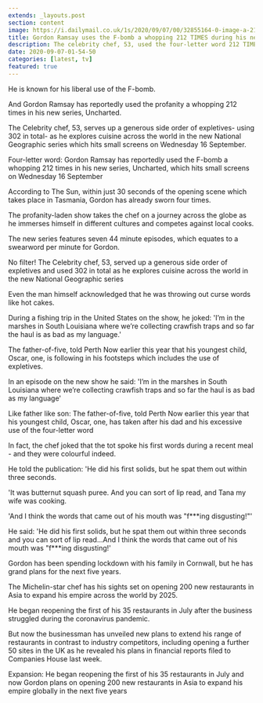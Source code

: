 ```yaml
---
extends: _layouts.post
section: content
image: https://i.dailymail.co.uk/1s/2020/09/07/00/32855164-0-image-a-21_1599435196116.jpg 
title: Gordon Ramsay uses the F-bomb a whopping 212 TIMES during his new TV series Uncharted 
description: The celebrity chef, 53, used the four-letter word 212 TIMES and used 302 expletives altogether in his new National Geographic series Uncharted which airs on 16 September. 
date: 2020-09-07-01-54-50 
categories: [latest, tv] 
featured: true 
--- 
```

He is known for his liberal use of the F-bomb. 

And Gordon Ramsay has reportedly used the profanity a whopping 212 times in his new series, Uncharted. 

The Celebrity chef, 53, serves up a generous side order of expletives- using 302 in total- as he explores cuisine across the world in the new National Geographic series which hits small screens on Wednesday 16 September. 

Four-letter word: Gordon Ramsay has reportedly used the F-bomb a whopping 212 times in his new series, Uncharted, which hits small screens on Wednesday 16 September

According to The Sun, within just 30 seconds of the opening scene which takes place in Tasmania, Gordon has already sworn four times. 

The profanity-laden show takes the chef on a journey across the globe as he immerses himself in different cultures and competes against local cooks.

The new series features seven 44 minute episodes, which equates to a swearword per minute for Gordon. 

No filter! The Celebrity chef, 53, served up a generous side order of expletives and used 302 in total as he explores cuisine across the world in the new National Geographic series

Even the man himself acknowledged that he was throwing out curse words like hot cakes. 

During a fishing trip in the United States on the show, he joked: 'I’m in the marshes in South Louisiana where we’re collecting crawfish traps and so far the haul is as bad as my language.'      

The father-of-five, told Perth Now earlier this year that his youngest child, Oscar, one, is following in his footsteps which includes the use of expletives.

In an episode on the new show he said: 'I’m in the marshes in South Louisiana where we’re collecting crawfish traps and so far the haul is as bad as my language'

Like father like son: The father-of-five, told Perth Now earlier this year that his youngest child, Oscar, one, has taken after his dad and his excessive use of the four-letter word

In fact, the chef joked that the tot spoke his first words during a recent meal - and they were colourful indeed. 

He told the publication: 'He did his first solids, but he spat them out within three seconds. 

'It was butternut squash puree. And you can sort of lip read, and Tana my wife was cooking.

'And I think the words that came out of his mouth was "f***ing disgusting!"' 

He said: 'He did his first solids, but he spat them out within three seconds and you can sort of lip read...And I think the words that came out of his mouth was "f***ing disgusting!'

Gordon has been spending lockdown with his family in Cornwall, but he has grand plans for the next five years. 

The Michelin-star chef has his sights set on opening 200 new restaurants in Asia to expand his empire across the world by 2025.

He began reopening the first of his 35 restaurants in July after the business struggled during the coronavirus pandemic.

But now the businessman has unveiled new plans to extend his range of restaurants in contrast to industry competitors, including opening a further 50 sites in the UK as he revealed his plans in financial reports filed to Companies House last week.

Expansion: He began reopening the first of his 35 restaurants in July and now Gordon plans on opening 200 new restaurants in Asia to expand his empire globally in the next five years

